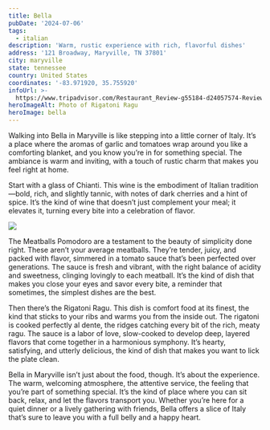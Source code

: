 ```yaml
---
title: Bella
pubDate: '2024-07-06'
tags:
  - italian
description: 'Warm, rustic experience with rich, flavorful dishes'
address: '121 Broadway, Maryville, TN 37801'
city: maryville
state: tennessee
country: United States
coordinates: '-83.971920, 35.755920'
infoUrl: >-
  https://www.tripadvisor.com/Restaurant_Review-g55184-d24057574-Reviews-Bella-Maryville_Tennessee.html
heroImageAlt: Photo of Rigatoni Ragu
heroImage: bella
---
```


Walking into Bella in Maryville is like stepping into a little corner of Italy. It’s a place where the aromas of garlic and tomatoes wrap around you like a comforting blanket, and you know you’re in for something special. The ambiance is warm and inviting, with a touch of rustic charm that makes you feel right at home.

Start with a glass of Chianti. This wine is the embodiment of Italian tradition—bold, rich, and slightly tannic, with notes of dark cherries and a hint of spice. It’s the kind of wine that doesn’t just complement your meal; it elevates it, turning every bite into a celebration of flavor.

![](/bella-meatballs.webp)

The Meatballs Pomodoro are a testament to the beauty of simplicity done right. These aren’t your average meatballs. They’re tender, juicy, and packed with flavor, simmered in a tomato sauce that’s been perfected over generations. The sauce is fresh and vibrant, with the right balance of acidity and sweetness, clinging lovingly to each meatball. It’s the kind of dish that makes you close your eyes and savor every bite, a reminder that sometimes, the simplest dishes are the best.

Then there’s the Rigatoni Ragu. This dish is comfort food at its finest, the kind that sticks to your ribs and warms you from the inside out. The rigatoni is cooked perfectly al dente, the ridges catching every bit of the rich, meaty ragu. The sauce is a labor of love, slow-cooked to develop deep, layered flavors that come together in a harmonious symphony. It’s hearty, satisfying, and utterly delicious, the kind of dish that makes you want to lick the plate clean.

Bella in Maryville isn’t just about the food, though. It’s about the experience. The warm, welcoming atmosphere, the attentive service, the feeling that you’re part of something special. It’s the kind of place where you can sit back, relax, and let the flavors transport you. Whether you’re here for a quiet dinner or a lively gathering with friends, Bella offers a slice of Italy that’s sure to leave you with a full belly and a happy heart.
